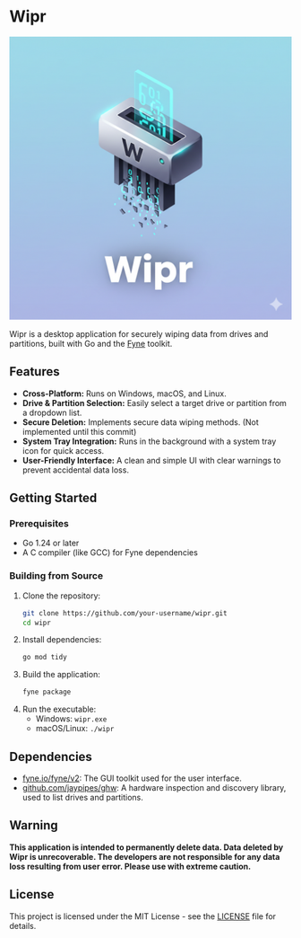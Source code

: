 # Wipr

![Wipr Icon](Icon.png)

Wipr is a desktop application for securely wiping data from drives and partitions, built with Go and the [Fyne](https://fyne.io/) toolkit.

## Features

*   **Cross-Platform:** Runs on Windows, macOS, and Linux.
*   **Drive & Partition Selection:** Easily select a target drive or partition from a dropdown list.
*   **Secure Deletion:** Implements secure data wiping methods. (Not implemented until this commit)
*   **System Tray Integration:** Runs in the background with a system tray icon for quick access.
*   **User-Friendly Interface:** A clean and simple UI with clear warnings to prevent accidental data loss.

## Getting Started

### Prerequisites

*   Go 1.24 or later
*   A C compiler (like GCC) for Fyne dependencies

### Building from Source

1.  Clone the repository:
    ```sh
    git clone https://github.com/your-username/wipr.git
    cd wipr
    ```
2.  Install dependencies:
    ```sh
    go mod tidy
    ```
3.  Build the application:
    ```sh
    fyne package
    ```
4.  Run the executable:
    *   Windows: `wipr.exe`
    *   macOS/Linux: `./wipr`

## Dependencies

*   [fyne.io/fyne/v2](https://github.com/fyne-io/fyne): The GUI toolkit used for the user interface.
*   [github.com/jaypipes/ghw](https://github.com/jaypipes/ghw): A hardware inspection and discovery library, used to list drives and partitions.

## Warning

**This application is intended to permanently delete data. Data deleted by Wipr is unrecoverable. The developers are not responsible for any data loss resulting from user error. Please use with extreme caution.**

## License

This project is licensed under the MIT License - see the [LICENSE](LICENSE) file for details.
